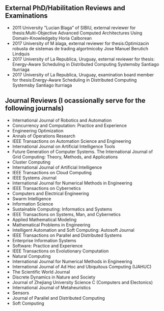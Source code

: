 ## External PhD/Habilitation Reviews and Examinations
* 2011 University ”Lucian Blaga” of SIBIU, external reviewer for thesis:Multi-Objective Advanced Computed Architectures Using Domain-Knowledgeby Horia Calborean
* 2017 University of M ́alaga, external reviewer for thesis:Optimizacin robusta de sistemas de trading algortmicoby Jose Manuel Berutich Lindquis
* 2017 University of La Republica, Uruguay, external reviewer for thesis: Energy-Aware Scheduling in Distributed Computing Systemsby Santiago Iturriaga
* 2017 University of La Republica, Uruguay, examination board member for thesis:Energy-Aware Scheduling in Distributed Computing Systemsby Santiago Iturriaga

## Journal Reviews (I ocassionally serve for the following journals)
* International Journal of Robotics and Automation
* Concurrency and Computation: Practice and Experience
* Engineering Optimization
* Annals of Operations Research
* IEEE Transactions on Automation Science and Engineering
* International Journal on Artificial Intelligence Tools
* Future Generation of Computer Systems. The International Journal of Grid Computing: Theory, Methods, and Applications
* Cluster Computing
* International Journal of Artificial Intelligence
* IEEE Transactions on Cloud Computing
* IEEE Systems Journal
* International Journal for Numerical Methods in Engineering
* IEEE Transactions on Cybernetics
* Computers and Electrical Engineering
* Swarm Intelligence
* Information Science
* Sustainable Computing: Informatics and Systems
* IEEE Transactions on Systems, Man, and Cybernetics
* Applied Mathematical Modeling
* Mathematical Problems in Engineering
* Intelligent Automation and Soft Computing: Autosoft Journal
* IEEE Transactions on Parallel and Distributed Systems
* Enterprise Information Systems
* Software: Practice and Experience
* IEEE Transactions on Evolutionary Computation
* Natural Computing
* International Journal for Numerical Methods in Engineering
* International Journal of Ad Hoc and Ubiquitous Computing (IJAHUC)
* The Scientific World Journal
* Discrete Dynamics in Nature and Society
* Journal of Zhejiang University Science C (Computers and Electonics)
* International Journal of Metaheuristics
* Sensors
* Journal of Parallel and Distributed Computing 
* Soft Computing
